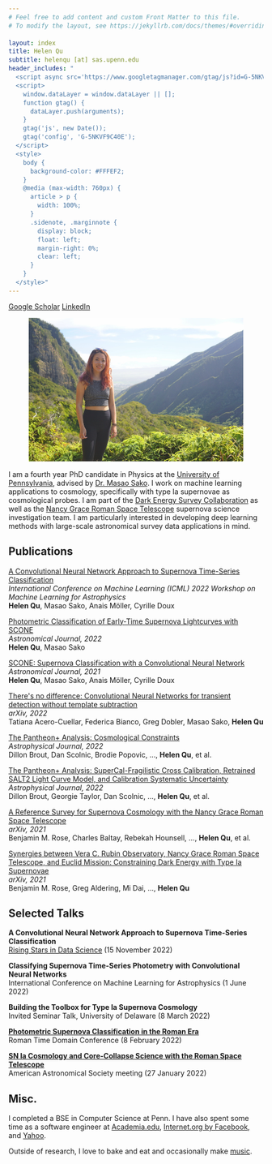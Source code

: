 ```yaml
---
# Feel free to add content and custom Front Matter to this file.
# To modify the layout, see https://jekyllrb.com/docs/themes/#overriding-theme-defaults

layout: index
title: Helen Qu
subtitle: helenqu [at] sas.upenn.edu
header_includes: "
  <script async src='https://www.googletagmanager.com/gtag/js?id=G-5NKVF9C40E'></script>
  <script>
    window.dataLayer = window.dataLayer || [];
    function gtag() {
      dataLayer.push(arguments);
    }
    gtag('js', new Date());
    gtag('config', 'G-5NKVF9C40E');
  </script>
  <style>
    body {
      background-color: #FFFEF2;
    }
    @media (max-width: 760px) {
      article > p {
        width: 100%;
      }
      .sidenote, .marginnote {
        display: block;
        float: left;
        margin-right: 0%;
        clear: left;
      }
    }
  </style>"
---
```


<p>
  <!-- <span class="marginnote"> -->
  <!--   <a href="404.html">CV</a> -->
  <!-- </span> -->
  <span class="marginnote">
    <a href="https://scholar.google.com/citations?user=FWPJDb4AAAAJ&hl=en#">Google Scholar</a>
  </span>
  <span class="marginnote">
    <a href="https://www.linkedin.com/in/helen-qu/">LinkedIn</a>
  </span>
</p>

<figure>
    <img src="photo.jpg" alt="broken photo :(">
</figure>


I am a fourth year PhD candidate in Physics at the [University of Pennsylvania][pennphysics], advised by [Dr. Masao Sako][masao]. I work on machine learning applications to cosmology, specifically with type Ia supernovae as cosmological probes. I am part of the [Dark Energy Survey Collaboration][des] as well as the [Nancy Grace Roman Space Telescope][ngrst] supernova science investigation team. I am particularly interested in developing deep learning methods with large-scale astronomical survey data applications in mind.

[pennphysics]: https://www.physics.upenn.edu/
[masao]: https://www.physics.upenn.edu/people/standing-faculty/masao-sako
[des]: https://www.darkenergysurvey.org/
[ngrst]: https://roman.gsfc.nasa.gov/index.html

## Publications
[A Convolutional Neural Network Approach to Supernova Time-Series
Classification][scone_icml]\
*International Conference on Machine Learning (ICML) 2022 Workshop on Machine Learning for Astrophysics*\
**Helen Qu**, Masao Sako, Anais Möller, Cyrille Doux

[Photometric Classification of Early-Time Supernova Lightcurves with SCONE][scone_early]\
*Astronomical Journal, 2022*\
**Helen Qu**, Masao Sako

[SCONE: Supernova Classification with a Convolutional Neural Network][scone]\
*Astronomical Journal, 2021*\
**Helen Qu**, Masao Sako, Anais Möller, Cyrille Doux

[There's no difference: Convolutional Neural Networks for transient detection without template subtraction][DIA]\
*arXiv, 2022*\
Tatiana Acero-Cuellar, Federica Bianco, Greg Dobler, Masao Sako, **Helen Qu**

[The Pantheon+ Analysis: Cosmological Constraints][pantheon]\
*Astrophysical Journal, 2022*\
Dillon Brout, Dan Scolnic, Brodie Popovic, ..., **Helen Qu**, et al.

[The Pantheon+ Analysis: SuperCal-Fragilistic Cross Calibration, Retrained SALT2 Light Curve Model, and Calibration Systematic Uncertainty][pantheon_calibration]\
*Astrophysical Journal, 2022*\
Dillon Brout, Georgie Taylor, Dan Scolnic, ..., **Helen Qu**, et al.

[A Reference Survey for Supernova Cosmology with the Nancy Grace Roman Space Telescope][roman_reference]\
*arXiv, 2021*\
Benjamin M. Rose, Charles Baltay, Rebekah Hounsell, ..., **Helen Qu**, et al.

[Synergies between Vera C. Rubin Observatory, Nancy Grace Roman Space Telescope, and Euclid Mission: Constraining Dark Energy with Type Ia Supernovae][roman_synergies]\
*arXiv, 2021*\
Benjamin M. Rose, Greg Aldering, Mi Dai, ..., **Helen Qu**

[scone_icml]: https://arxiv.org/pdf/2207.09440.pdf
[pantheon]: https://arxiv.org/abs/2202.04077
[pantheon_calibration]: https://arxiv.org/abs/2112.03864
[scone_early]: https://arxiv.org/abs/2111.05539
[roman_reference]: https://arxiv.org/abs/2111.03081
[scone]: https://arxiv.org/abs/2106.04370
[roman_synergies]: https://arxiv.org/abs/2104.01199
[DIA]: https://arxiv.org/abs/2203.07390

## Selected Talks
**A Convolutional Neural Network Approach to Supernova Time-Series Classification**\
[Rising Stars in Data Science][rising_stars] (15 November 2022)

**Classifying Supernova Time-Series Photometry with Convolutional Neural Networks**\
International Conference on Machine Learning for Astrophysics (1 June 2022)

**Building the Toolbox for Type Ia Supernova Cosmology**\
Invited Seminar Talk, University of Delaware (8 March 2022)

[**Photometric Supernova Classification in the Roman Era**][roman_2022_youtube]\
Roman Time Domain Conference (8 February 2022)

[**SN Ia Cosmology and Core-Collapse Science with the Roman Space Telescope**][AAS_2022_youtube]\
American Astronomical Society meeting (27 January 2022)

[rising_stars]: https://datascience.uchicago.edu/rising-stars/#description-2
[roman_2022_youtube]: https://www.youtube.com/watch?v=wJHu0KJfSvU&list=PL460A0YI_JsAVIE-llqdGM7plKF1QbQxk&index=9
[AAS_2022_youtube]: https://youtu.be/yCS4IMfq9Pk?t=3940

## Misc.

I completed a BSE in Computer Science at Penn. I have also spent some time as a software engineer at [Academia.edu][academia], [Internet.org by Facebook][iorg], and [Yahoo][yahoo].

Outside of research, I love to bake and eat and occasionally make [music][soundcloud].

[academia]: https://www.academia.edu/
[iorg]: https://www.facebook.com/connectivity/
[yahoo]: https://www.yahoo.com/
[soundcloud]: https://soundcloud.com/user-192655172-704851799

